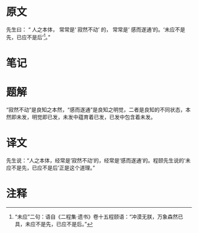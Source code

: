 # 原文
先生曰： “ 人之本体， 常常是‘ 寂然不动’ 的， 常常是‘ 感而遂通’的。‘未应不是先，已应不是后’[^1]。”
# 笔记

# 题解
“寂然不动”是良知之本然，“感而遂通”是良知之明觉，二者是良知的不同状态，本然即未发，明觉即已发，未发中蕴育着已发，已发中包含着未发。
# 译文
先生说：“人之本体，经常是‘寂然不动’的，经常是‘感而遂通’的。程颐先生说的‘未应不是先，已应不是后’正是这个道理。”
# 注释

[^1]: “未应”二句：语自《二程集·遗书》卷十五程颐语：“冲漠无朕，万象森然已具，未应不是先，已应不是后。”